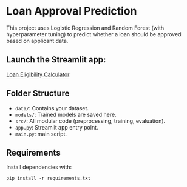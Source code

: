 # Loan Approval Prediction

This project uses Logistic Regression and Random Forest (with hyperparameter tuning) to predict whether a loan should be approved based on applicant data.



## Launch the Streamlit app:
   
[Loan Eligibility Calculator](https://loanelgibilitycalculator-brvkxrgdmtpb5my7rvvyf5.streamlit.app/)



## Folder Structure

- `data/`: Contains your dataset.
- `models/`: Trained models are saved here.
- `src/`: All modular code (preprocessing, training, evaluation).
- `app.py`: Streamlit app entry point.
- `main.py`: main script.

## Requirements
Install dependencies with:
```
pip install -r requirements.txt
```
